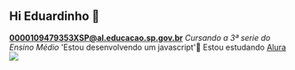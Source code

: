 ## Hi Eduardinho 👋
**0000109479353XSP@al.educacao.sp.gov.br**
_Cursando a 3ª serie do Ensino Médio_
'Estou desenvolvendo um javascript'💙
Estou estudando [Alura](https://alura.com.br)
![](https://media1.tenor.com/m/F2Yu8YbVV_MAAAAC/hello-cat.gif)
